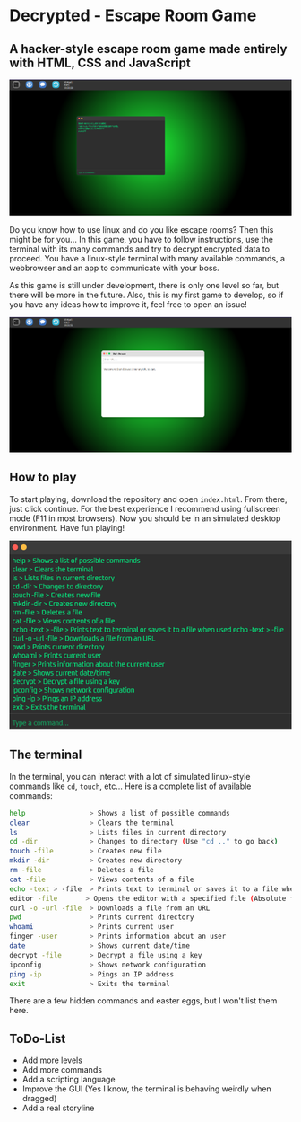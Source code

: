 # Decrypted - Escape Room Game

## A hacker-style escape room game made entirely with HTML, CSS and JavaScript

![Screenshot of the in-game desktop with the terminal opened.](src/media/img/screenshot1.png)

Do you know how to use linux and do you like escape rooms? Then this might be for you...
In this game, you have to follow instructions, use the terminal with its many commands and
try to decrypt encrypted data to proceed. You have a linux-style terminal with many available
commands, a webbrowser and an app to communicate with your boss.

As this game is still under development, there is only one level so far, but there will be more in the
future. Also, this is my first game to develop, so if you have any ideas how to improve it, feel free
to open an issue!

![Screenshot of the in-game desktop with the webbrowser opened.](src/media/img/screenshot2.png)

## How to play

To start playing, download the repository and open ```index.html```. From there, just click continue.
For the best experience I recommend using fullscreen mode (F11 in most browsers). Now you should be in
an simulated desktop environment. Have fun playing!

![The terminal with a list of usable commands.](src/media/img/screenshot3.png)

## The terminal

In the terminal, you can interact with a lot of simulated linux-style commands like ```cd```, ```touch```, etc...
Here is a complete list of available commands:

```bash
help                > Shows a list of possible commands
clear               > Clears the terminal
ls                  > Lists files in current directory
cd -dir             > Changes to directory (Use "cd .." to go back)
touch -file         > Creates new file
mkdir -dir          > Creates new directory
rm -file            > Deletes a file
cat -file           > Views contents of a file
echo -text > -file  > Prints text to terminal or saves it to a file when used echo -text > -file
editor -file       > Opens the editor with a specified file (Absolute filepath)
curl -o -url -file  > Downloads a file from an URL
pwd                 > Prints current directory
whoami              > Prints current user
finger -user        > Prints information about an user
date                > Shows current date/time
decrypt -file       > Decrypt a file using a key
ipconfig            > Shows network configuration
ping -ip            > Pings an IP address
exit                > Exits the terminal
```

There are a few hidden commands and easter eggs, but I won't list them here.

## ToDo-List

- Add more levels
- Add more commands
- Add a scripting language
- Improve the GUI (Yes I know, the terminal is behaving weirdly when dragged)
- Add a real storyline
